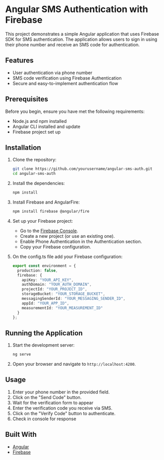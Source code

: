 # Angular SMS Authentication with Firebase

This project demonstrates a simple Angular application that uses Firebase SDK for SMS authentication. The application allows users to sign in using their phone number and receive an SMS code for authentication.

## Features

- User authentication via phone number
- SMS code verification using Firebase Authentication
- Secure and easy-to-implement authentication flow

## Prerequisites

Before you begin, ensure you have met the following requirements:

- Node.js and npm installed
- Angular CLI installed and update
- Firebase project set up

## Installation

1. Clone the repository:

    ```sh
    git clone https://github.com/yourusername/angular-sms-auth.git
    cd angular-sms-auth
    ```

2. Install the dependencies:

    ```sh
    npm install
    ```

3. Install Firebase and AngularFire:

    ```sh
    npm install firebase @angular/fire
    ```

4. Set up your Firebase project:
    - Go to the [Firebase Console](https://console.firebase.google.com/).
    - Create a new project (or use an existing one).
    - Enable Phone Authentication in the Authentication section.
    - Copy your Firebase configuration.

5. On the config.ts file add your Firebase configuration:

    ```typescript
    export const environment = {
      production: false,
      firebase: {
        apiKey: "YOUR_API_KEY",
        authDomain: "YOUR_AUTH_DOMAIN",
        projectId: "YOUR_PROJECT_ID",
        storageBucket: "YOUR_STORAGE_BUCKET",
        messagingSenderId: "YOUR_MESSAGING_SENDER_ID",
        appId: "YOUR_APP_ID",
        measurementId: "YOUR_MEASUREMENT_ID"
      }
    };
    ```

## Running the Application

1. Start the development server:

    ```sh
    ng serve
    ```

2. Open your browser and navigate to `http://localhost:4200`.

## Usage

1. Enter your phone number in the provided field.
2. Click on the "Send Code" button.
3. Wait for the verification form to appear
4. Enter the verification code you receive via SMS.
5. Click on the "Verify Code" button to authenticate.
6. Check in console for response

## Built With

- [Angular](https://angular.io/)
- [Firebase](https://firebase.google.com/)
